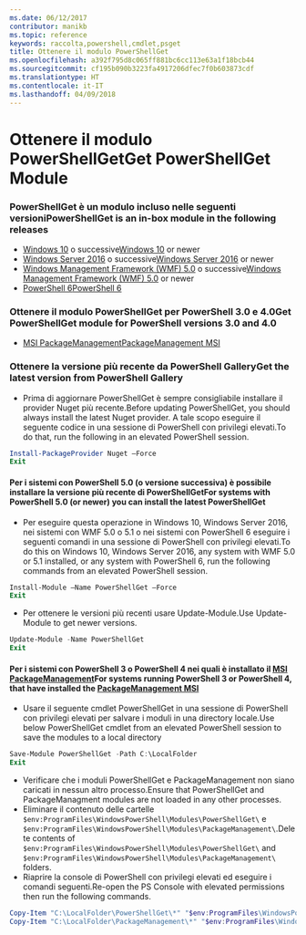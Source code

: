 ```yaml
---
ms.date: 06/12/2017
contributor: manikb
ms.topic: reference
keywords: raccolta,powershell,cmdlet,psget
title: Ottenere il modulo PowerShellGet
ms.openlocfilehash: a392f795d8c065ff881bc6cc113e63a1f18bcb44
ms.sourcegitcommit: cf195b090b3223fa4917206dfec7f0b603873cdf
ms.translationtype: HT
ms.contentlocale: it-IT
ms.lasthandoff: 04/09/2018
---
```

<a name="get-powershellget-module"></a><span data-ttu-id="cce54-103">Ottenere il modulo PowerShellGet</span><span class="sxs-lookup"><span data-stu-id="cce54-103">Get PowerShellGet Module</span></span>
========================

### <a name="powershellget-is-an-in-box-module-in-the-following-releases"></a><span data-ttu-id="cce54-104">PowerShellGet è un modulo incluso nelle seguenti versioni</span><span class="sxs-lookup"><span data-stu-id="cce54-104">PowerShellGet is an in-box module in the following releases</span></span>
- <span data-ttu-id="cce54-105">[Windows 10](https://www.microsoft.com/windows/get-windows-10) o successive</span><span class="sxs-lookup"><span data-stu-id="cce54-105">[Windows 10](https://www.microsoft.com/windows/get-windows-10) or newer</span></span>
- <span data-ttu-id="cce54-106">[Windows Server 2016](https://technet.microsoft.com/windows-server-docs/get-started/windows-server-2016) o successive</span><span class="sxs-lookup"><span data-stu-id="cce54-106">[Windows Server 2016](https://technet.microsoft.com/windows-server-docs/get-started/windows-server-2016) or newer</span></span>
- <span data-ttu-id="cce54-107">[Windows Management Framework (WMF) 5.0](https://www.microsoft.com/download/details.aspx?id=50395) o successive</span><span class="sxs-lookup"><span data-stu-id="cce54-107">[Windows Management Framework (WMF) 5.0](https://www.microsoft.com/download/details.aspx?id=50395) or newer</span></span>
- [<span data-ttu-id="cce54-108">PowerShell 6</span><span class="sxs-lookup"><span data-stu-id="cce54-108">PowerShell 6</span></span>](https://github.com/PowerShell/PowerShell/releases)

### <a name="get-powershellget-module-for-powershell-versions-30-and-40"></a><span data-ttu-id="cce54-109">Ottenere il modulo PowerShellGet per PowerShell 3.0 e 4.0</span><span class="sxs-lookup"><span data-stu-id="cce54-109">Get PowerShellGet module for PowerShell versions 3.0 and 4.0</span></span>
- [<span data-ttu-id="cce54-110">MSI PackageManagement</span><span class="sxs-lookup"><span data-stu-id="cce54-110">PackageManagement MSI</span></span>](http://go.microsoft.com/fwlink/?LinkID=746217&clcid=0x409)

### <a name="get-the-latest-version-from-powershell-gallery"></a><span data-ttu-id="cce54-111">Ottenere la versione più recente da PowerShell Gallery</span><span class="sxs-lookup"><span data-stu-id="cce54-111">Get the latest version from PowerShell Gallery</span></span>

- <span data-ttu-id="cce54-112">Prima di aggiornare PowerShellGet è sempre consigliabile installare il provider Nuget più recente.</span><span class="sxs-lookup"><span data-stu-id="cce54-112">Before updating PowerShellGet, you should always install the latest Nuget provider.</span></span> <span data-ttu-id="cce54-113">A tale scopo eseguire il seguente codice in una sessione di PowerShell con privilegi elevati.</span><span class="sxs-lookup"><span data-stu-id="cce54-113">To do that, run the following in an elevated PowerShell session.</span></span>
```powershell
Install-PackageProvider Nuget –Force
Exit
```

#### <a name="for-systems-with-powershell-50-or-newer-you-can-install-the-latest-powershellget"></a><span data-ttu-id="cce54-114">Per i sistemi con PowerShell 5.0 (o versione successiva) è possibile installare la versione più recente di PowerShellGet</span><span class="sxs-lookup"><span data-stu-id="cce54-114">For systems with PowerShell 5.0 (or newer) you can install the latest PowerShellGet</span></span>
- <span data-ttu-id="cce54-115">Per eseguire questa operazione in Windows 10, Windows Server 2016, nei sistemi con WMF 5.0 o 5.1 o nei sistemi con PowerShell 6 eseguire i seguenti comandi in una sessione di PowerShell con privilegi elevati.</span><span class="sxs-lookup"><span data-stu-id="cce54-115">To do this on Windows 10, Windows Server 2016, any system with WMF 5.0 or 5.1 installed, or any system with PowerShell 6, run the following commands from an elevated PowerShell session.</span></span>
```powershell
Install-Module –Name PowerShellGet –Force
Exit
```

- <span data-ttu-id="cce54-116">Per ottenere le versioni più recenti usare Update-Module.</span><span class="sxs-lookup"><span data-stu-id="cce54-116">Use Update-Module to get newer versions.</span></span>
```powershell
Update-Module -Name PowerShellGet
Exit
```

#### <a name="for-systems-running-powershell-3-or-powershell-4-that-have-installed-the-packagemanagement-msihttpgomicrosoftcomfwlinklinkid746217clcid0x409"></a><span data-ttu-id="cce54-117">Per i sistemi con PowerShell 3 o PowerShell 4 nei quali è installato il [MSI PackageManagement](http://go.microsoft.com/fwlink/?LinkID=746217&clcid=0x409)</span><span class="sxs-lookup"><span data-stu-id="cce54-117">For systems running PowerShell 3 or PowerShell 4, that have installed the [PackageManagement MSI](http://go.microsoft.com/fwlink/?LinkID=746217&clcid=0x409)</span></span>

- <span data-ttu-id="cce54-118">Usare il seguente cmdlet PowerShellGet in una sessione di PowerShell con privilegi elevati per salvare i moduli in una directory locale.</span><span class="sxs-lookup"><span data-stu-id="cce54-118">Use below PowerShellGet cmdlet from an elevated PowerShell session to save the modules to a local directory</span></span>

```powershell
Save-Module PowerShellGet -Path C:\LocalFolder
Exit
```

- <span data-ttu-id="cce54-119">Verificare che i moduli PowerShellGet e PackageManagement non siano caricati in nessun altro processo.</span><span class="sxs-lookup"><span data-stu-id="cce54-119">Ensure that PowerShellGet and PackageManagment modules are not loaded in any other processes.</span></span>
- <span data-ttu-id="cce54-120">Eliminare il contenuto delle cartelle `$env:ProgramFiles\WindowsPowerShell\Modules\PowerShellGet\` e `$env:ProgramFiles\WindowsPowerShell\Modules\PackageManagement\`.</span><span class="sxs-lookup"><span data-stu-id="cce54-120">Delete contents of `$env:ProgramFiles\WindowsPowerShell\Modules\PowerShellGet\` and  `$env:ProgramFiles\WindowsPowerShell\Modules\PackageManagement\` folders.</span></span>
- <span data-ttu-id="cce54-121">Riaprire la console di PowerShell con privilegi elevati ed eseguire i comandi seguenti.</span><span class="sxs-lookup"><span data-stu-id="cce54-121">Re-open the PS Console with elevated permissions then run the following commands.</span></span>

```powershell
Copy-Item "C:\LocalFolder\PowerShellGet\*" "$env:ProgramFiles\WindowsPowerShell\Modules\PowerShellGet\" -Recurse -Force
Copy-Item "C:\LocalFolder\PackageManagement\*" "$env:ProgramFiles\WindowsPowerShell\Modules\PackageManagement\" -Recurse -Force
```